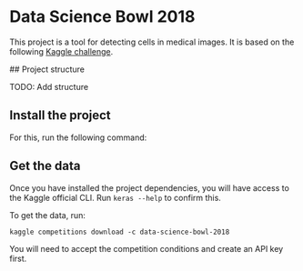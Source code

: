 # Data Science Bowl 2018


This project is a tool for detecting cells in medical images.
It is based on the following [Kaggle challenge](https://www.kaggle.com/c/data-science-bowl-2018 ).


## Project structure

TODO: Add structure

## Install the project

For this, run the following command:



## Get the data


Once you have installed the project dependencies, you will have access to the Kaggle official CLI. Run `keras --help` to confirm this.


To get the data, run:

`kaggle competitions download -c data-science-bowl-2018`

You will need to accept the competition conditions and create an API key first.
